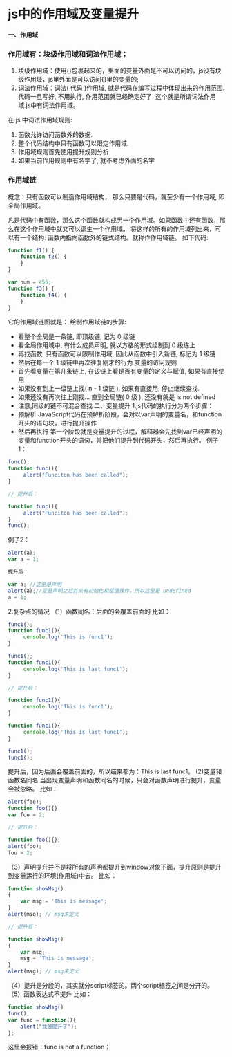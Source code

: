 # js中的作用域及变量提升


**一、作用域** 
###  作用域有：块级作用域和词法作用域； 
1. 块级作用域：使用{}包裹起来的，里面的变量外面是不可以访问的，js没有块级作用域，js里外面是可以访问{}里的变量的; 
2. 词法作用域：词法( 代码 )作用域, 就是代码在编写过程中体现出来的作用范围. 
代码一旦写好, 不用执行, 作用范围就已经确定好了. 这个就是所谓词法作用域.js中有词法作用域。
   
在 js 中词法作用域规则: 
1. 函数允许访问函数外的数据. 
2. 整个代码结构中只有函数可以限定作用域. 
3. 作用域规则首先使用提升规则分析 
4. 如果当前作用规则中有名字了, 就不考虑外面的名字 
### 作用域链 
概念：只有函数可以制造作用域结构， 那么只要是代码，就至少有一个作用域, 即全局作用域。

凡是代码中有函数，那么这个函数就构成另一个作用域。如果函数中还有函数，那么在这个作用域中就又可以诞生一个作用域。 将这样的所有的作用域列出来，可以有一个结构: 函数内指向函数外的链式结构。就称作作用域链。 如下代码:
```javascript
function f1() {
    function f2() {
    }
}

var num = 456;
function f3() {
    function f4() {    
    }
}
```
它的作用域链图就是： 绘制作用域链的步骤: 
* 看整个全局是一条链, 即顶级链, 记为 0 级链 
* 看全局作用域中, 有什么成员声明, 就以方格的形式绘制到 0 级练上 
* 再找函数, 只有函数可以限制作用域, 因此从函数中引入新链, 标记为 1 级链 
* 然后在每一个 1 级链中再次往复刚才的行为 变量的访问规则 
* 首先看变量在第几条链上, 在该链上看是否有变量的定义与赋值, 如果有直接使用 
* 如果没有到上一级链上找( n - 1 级链 ), 如果有直接用, 停止继续查找. 
* 如果还没有再次往上刚找... 直到全局链( 0 级 ), 还没有就是 is not defined 
* 注意,同级的链不可混合查找 二、变量提升 1.js代码的执行分为两个步骤： 
* 预解析 JavaScript代码在预解析阶段，会对以var声明的变量名，和function开头的语句块，进行提升操作 
* 然后再执行 第一个阶段就是变量提升的过程，解释器会先找到var已经声明的变量和function开头的语句，并把他们提升到代码开头，然后再执行。 例子1：
```js
func();
function func(){
     alert("Funciton has been called");
}

// 提升后：

function func(){
     alert("Funciton has been called");
}
func();
```
例子2：
```js
alert(a);
var a = 1;

提升后：

var a; //这里是声明
alert(a);//变量声明之后并未有初始化和赋值操作，所以这里是 undefined
a = 1;
```
2.复杂点的情况 （1）函数同名：后面的会覆盖前面的 比如：
```js
func1();
function func1(){
     console.log('This is func1');
}

func1();
function func1(){
     console.log('This is last func1');
}

// 提升后：

function func1(){
     console.log('This is func1');
}

function func1(){
     console.log('This is last func1');
}

func1();
func1();
```
提升后，因为后面会覆盖前面的，所以结果都为：This is last func1。 (2)变量和函数名同名 当出现变量声明和函数同名的时候，只会对函数声明进行提升，变量会被忽略。 比如：
```js
alert(foo);
function foo(){}
var foo = 2;

// 提升后：

function foo(){};
alert(foo);
foo = 2;
```
（3）声明提升并不是将所有的声明都提升到window对象下面，提升原则是提升到变量运行的环境(作用域)中去。 比如：
```js
function showMsg()
{
    var msg = 'This is message';
}
alert(msg); // msg未定义

// 提升后：

function showMsg()
{
    var msg;
    msg = 'This is message';
}
alert(msg); // msg未定义
```
（4）提升是分段的，其实就分script标签的。两个script标签之间是分开的。 （5）函数表达式不提升 比如：
```js
function showMsg()
func();
var func = function(){
    alert("我被提升了");
};
```
这里会报错：func is not a function；

